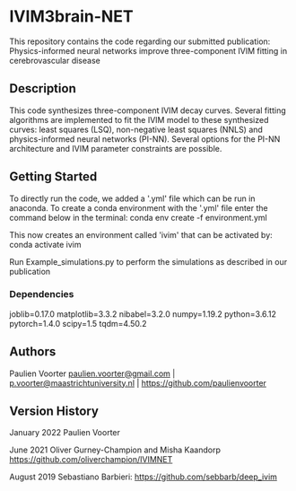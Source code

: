 # IVIM3brain-NET

This repository contains the code regarding our submitted publication: Physics-informed neural networks improve three-component IVIM fitting in cerebrovascular disease

## Description
This code synthesizes three-component IVIM decay curves. Several fitting algorithms are implemented to fit the IVIM model to these synthesized curves: least squares (LSQ), non-negative least squares (NNLS) and physics-informed neural networks (PI-NN). 
Several options for the PI-NN architecture and IVIM parameter constraints are possible.

## Getting Started
To directly run the code, we added a '.yml' file which can be run in anaconda. To create a conda environment with the '.yml' file enter the command below in the terminal: conda env create -f environment.yml 

This now creates an environment called 'ivim' that can be activated by: conda activate ivim


Run Example_simulations.py to perform the simulations as described in our publication

### Dependencies
joblib=0.17.0
matplotlib=3.3.2
nibabel=3.2.0
numpy=1.19.2
python=3.6.12
pytorch=1.4.0
scipy=1.5
tqdm=4.50.2

## Authors
Paulien Voorter paulien.voorter@gmail.com | p.voorter@maastrichtuniversity.nl | https://github.com/paulienvoorter


## Version History

January 2022     Paulien Voorter

June 2021        Oliver Gurney-Champion and Misha Kaandorp https://github.com/oliverchampion/IVIMNET

August 2019      Sebastiano Barbieri: https://github.com/sebbarb/deep_ivim

